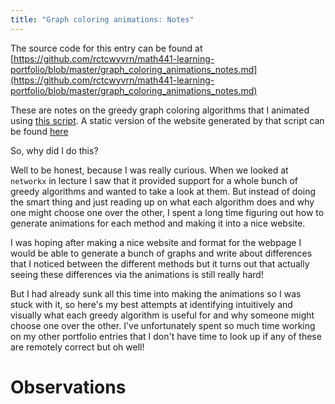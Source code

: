 ```yaml
---
title: "Graph coloring animations: Notes"
---
```


The source code for this entry can be found at [https://github.com/rctcwyvrn/math441-learning-portfolio/blob/master/graph_coloring_animations_notes.md](https://github.com/rctcwyvrn/math441-learning-portfolio/blob/master/graph_coloring_animations_notes.md)


These are notes on the greedy graph coloring algorithms that I animated using [this script](https://github.com/rctcwyvrn/math441-learning-portfolio/blob/master/graph_coloring_animations/graph_coloring_greedy_strategies.py). A static version of the website generated by that script can be found [here](/math441-learning-portfolio/post/graph_coloring_animations/)

So, why did I do this?

Well to be honest, because I was really curious. When we looked at `networkx` in lecture I saw that it provided support for a whole bunch of greedy algorithms and wanted to take a look at them. But instead of doing the smart thing and just reading up on what each algorithm does and why one might choose one over the other, I spent a long time figuring out how to generate animations for each method and making it into a nice website.

I was hoping after making a nice website and format for the webpage I would be able to generate a bunch of graphs and write about differences that I noticed between the different methods but it turns out that actually seeing these differences via the animations is still really hard!

But I had already sunk all this time into making the animations so I was stuck with it, so here's my best attempts at identifying intuitively and visually what each greedy algorithm is useful for and why someone might choose one over the other. I've unfortunately spent so much time working on my other portfolio entries that I don't have time to look up if any of these are remotely correct but oh well!

# Observations